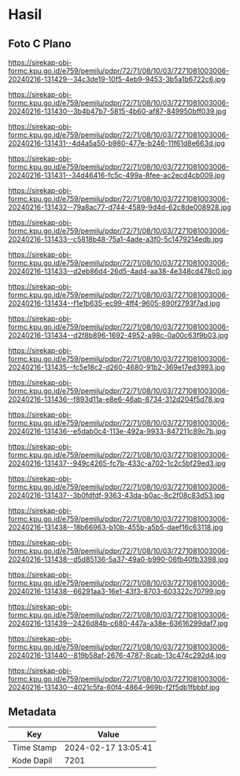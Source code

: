 # Hasil

## Foto C Plano

https://sirekap-obj-formc.kpu.go.id/e759/pemilu/pdpr/72/71/08/10/03/7271081003006-20240216-131429--34c3de19-10f5-4eb9-9453-3b5a1b6722c6.jpg

https://sirekap-obj-formc.kpu.go.id/e759/pemilu/pdpr/72/71/08/10/03/7271081003006-20240216-131430--3b4b47b7-5815-4b60-af87-849950bff039.jpg

https://sirekap-obj-formc.kpu.go.id/e759/pemilu/pdpr/72/71/08/10/03/7271081003006-20240216-131431--4d4a5a50-b980-477e-b246-11f61d8e663d.jpg

https://sirekap-obj-formc.kpu.go.id/e759/pemilu/pdpr/72/71/08/10/03/7271081003006-20240216-131431--34d46416-fc5c-499a-8fee-ac2ecd4cb009.jpg

https://sirekap-obj-formc.kpu.go.id/e759/pemilu/pdpr/72/71/08/10/03/7271081003006-20240216-131432--79a8ac77-d744-4589-9d4d-62c8de008928.jpg

https://sirekap-obj-formc.kpu.go.id/e759/pemilu/pdpr/72/71/08/10/03/7271081003006-20240216-131433--c5818b48-75a1-4ade-a3f0-5c1479214edb.jpg

https://sirekap-obj-formc.kpu.go.id/e759/pemilu/pdpr/72/71/08/10/03/7271081003006-20240216-131433--d2eb86d4-26d5-4ad4-aa38-4e348cd478c0.jpg

https://sirekap-obj-formc.kpu.go.id/e759/pemilu/pdpr/72/71/08/10/03/7271081003006-20240216-131434--f1e1b635-ec99-4ff4-9605-890f2793f7ad.jpg

https://sirekap-obj-formc.kpu.go.id/e759/pemilu/pdpr/72/71/08/10/03/7271081003006-20240216-131434--d2f8b896-1692-4952-a98c-0a00c63f9b03.jpg

https://sirekap-obj-formc.kpu.go.id/e759/pemilu/pdpr/72/71/08/10/03/7271081003006-20240216-131435--fc5e18c2-d260-4680-91b2-369e17ed3993.jpg

https://sirekap-obj-formc.kpu.go.id/e759/pemilu/pdpr/72/71/08/10/03/7271081003006-20240216-131436--f893d11a-e8e6-46ab-8734-312d204f5d78.jpg

https://sirekap-obj-formc.kpu.go.id/e759/pemilu/pdpr/72/71/08/10/03/7271081003006-20240216-131436--e5dab0c4-113e-492a-9933-847211c89c7b.jpg

https://sirekap-obj-formc.kpu.go.id/e759/pemilu/pdpr/72/71/08/10/03/7271081003006-20240216-131437--949c4265-fc7b-433c-a702-1c2c5bf29ed3.jpg

https://sirekap-obj-formc.kpu.go.id/e759/pemilu/pdpr/72/71/08/10/03/7271081003006-20240216-131437--3b0fdfdf-9363-43da-b0ac-8c2f08c83d53.jpg

https://sirekap-obj-formc.kpu.go.id/e759/pemilu/pdpr/72/71/08/10/03/7271081003006-20240216-131438--18b66963-b10b-455b-a5b5-daef16c63118.jpg

https://sirekap-obj-formc.kpu.go.id/e759/pemilu/pdpr/72/71/08/10/03/7271081003006-20240216-131438--d5d85136-5a37-49a0-b990-06fb40fb3398.jpg

https://sirekap-obj-formc.kpu.go.id/e759/pemilu/pdpr/72/71/08/10/03/7271081003006-20240216-131438--66291aa3-16e1-43f3-8703-603322c70799.jpg

https://sirekap-obj-formc.kpu.go.id/e759/pemilu/pdpr/72/71/08/10/03/7271081003006-20240216-131439--2426d84b-c680-447a-a38e-63616299daf7.jpg

https://sirekap-obj-formc.kpu.go.id/e759/pemilu/pdpr/72/71/08/10/03/7271081003006-20240216-131440--819b58af-2676-4787-8cab-13c474c292d4.jpg

https://sirekap-obj-formc.kpu.go.id/e759/pemilu/pdpr/72/71/08/10/03/7271081003006-20240216-131430--4021c5fa-60f4-4864-969b-f2f5db1fbbbf.jpg


## Metadata

| Key        | Value               |
| ---------- | ------------------- |
| Time Stamp | 2024-02-17 13:05:41 |
| Kode Dapil | 7201                |



